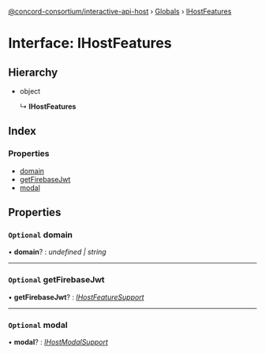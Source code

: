 [@concord-consortium/interactive-api-host](../README.md) › [Globals](../globals.md) › [IHostFeatures](ihostfeatures.md)

# Interface: IHostFeatures

## Hierarchy

* object

  ↳ **IHostFeatures**

## Index

### Properties

* [domain](ihostfeatures.md#optional-domain)
* [getFirebaseJwt](ihostfeatures.md#optional-getfirebasejwt)
* [modal](ihostfeatures.md#optional-modal)

## Properties

### `Optional` domain

• **domain**? : *undefined | string*

___

### `Optional` getFirebaseJwt

• **getFirebaseJwt**? : *[IHostFeatureSupport](ihostfeaturesupport.md)*

___

### `Optional` modal

• **modal**? : *[IHostModalSupport](ihostmodalsupport.md)*
